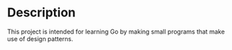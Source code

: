 # Description

This project is intended for learning Go by making small programs that make use of design patterns.


